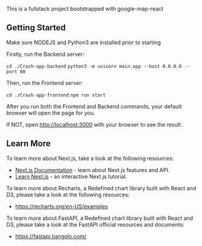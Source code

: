 This is a fullstack project bootstrapped with google-map-react

## Getting Started

Make sure NODEJS and Python3 are installed prior to starting

Firstly, run the Backend server:

`cd ./Crash-app-backend`
`python3 -m uvicorn main:app --host 0.0.0.0 --port 80`

Then, run the Frontend server:

`cd ./Crash-app-frontend`
`npm run start`

After you run both the Frontend and Backend commands, your default browser will open the page for you.

If NOT, open [http://localhost:3000](http://localhost:3000) with your browser to see the result.


## Learn More

To learn more about Next.js, take a look at the following resources:

- [Next.js Documentation](https://nextjs.org/docs) - learn about Next.js features and API.
- [Learn Next.js](https://nextjs.org/learn) - an interactive Next.js tutorial.

To learn more about Recharts, a Redefined chart library built with React and D3, please take a look at the following resources:

- https://recharts.org/en-US/examples

To learn more about FastAPI, a Redefined chart library built with React and D3, please take a look at the FastAPI official resources and documents:

- https://fastapi.tiangolo.com/

